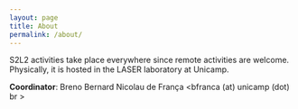 ```yaml
---
layout: page
title: About
permalink: /about/
---
```


S2L2 activities take place everywhere since remote activities are welcome. Physically, it is hosted in the LASER laboratory at Unicamp.

**Coordinator**: Breno Bernard Nicolau de França <bfranca (at) unicamp (dot) br >
